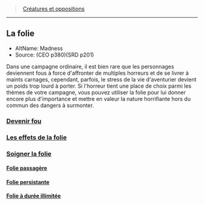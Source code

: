 ﻿---
!Items
Id: madness_hd.md#la-folie
RootId: madness_hd.md
ParentLink: index.md
Name: La folie
ParentName: Créatures et oppositions
NameLevel: 2
AltName: Madness
Source: (CEO p380)(SRD p201)
Attributes: {}
---
>  [Créatures et oppositions](index.md)

---


## La folie

- AltName: Madness
- Source: (CEO p380)(SRD p201)

Dans une campagne ordinaire, il est bien rare que les personnages deviennent fous à force d'affronter de multiples horreurs et de se livrer à maints carnages, cependant, parfois, le stress de la vie d'aventurier devient un poids trop lourd à porter. Si l'horreur tient une place de choix parmi les thèmes de votre campagne, vous pouvez utiliser la folie pour lui donner encore plus d'importance et mettre en valeur la nature horrifiante hors du commun des dangers à surmonter.



### [Devenir fou](hd_madness_devenir_fou.md)



### [Les effets de la folie](hd_madness_les_effets_de_la_folie.md)



### [Soigner la folie](hd_madness_soigner_la_folie.md)



#### [Folie passagère](hd_madness_folie_passagere.md)



#### [Folie persistante](hd_madness_folie_persistante.md)



#### [Folie à durée illimitée](hd_madness_folie_a_duree_illimitee.md)

